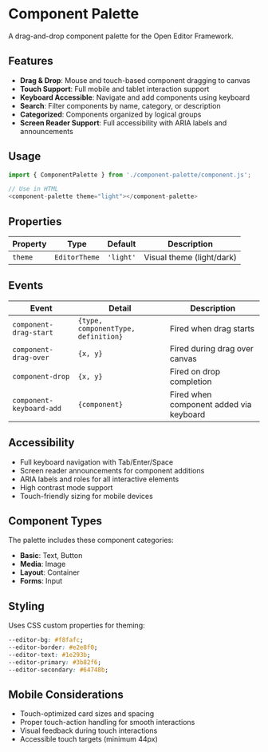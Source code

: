 # Component Palette

A drag-and-drop component palette for the Open Editor Framework.

## Features

- **Drag & Drop**: Mouse and touch-based component dragging to canvas
- **Touch Support**: Full mobile and tablet interaction support  
- **Keyboard Accessible**: Navigate and add components using keyboard
- **Search**: Filter components by name, category, or description
- **Categorized**: Components organized by logical groups
- **Screen Reader Support**: Full accessibility with ARIA labels and announcements

## Usage

```typescript
import { ComponentPalette } from './component-palette/component.js';

// Use in HTML
<component-palette theme="light"></component-palette>
```

## Properties

| Property | Type | Default | Description |
|----------|------|---------|-------------|
| `theme` | `EditorTheme` | `'light'` | Visual theme (light/dark) |

## Events

| Event | Detail | Description |
|-------|--------|-------------|
| `component-drag-start` | `{type, componentType, definition}` | Fired when drag starts |
| `component-drag-over` | `{x, y}` | Fired during drag over canvas |
| `component-drop` | `{x, y}` | Fired on drop completion |
| `component-keyboard-add` | `{component}` | Fired when component added via keyboard |

## Accessibility

- Full keyboard navigation with Tab/Enter/Space
- Screen reader announcements for component additions
- ARIA labels and roles for all interactive elements
- High contrast mode support
- Touch-friendly sizing for mobile devices

## Component Types

The palette includes these component categories:

- **Basic**: Text, Button
- **Media**: Image
- **Layout**: Container
- **Forms**: Input

## Styling

Uses CSS custom properties for theming:

```css
--editor-bg: #f8fafc;
--editor-border: #e2e8f0;
--editor-text: #1e293b;
--editor-primary: #3b82f6;
--editor-secondary: #64748b;
```

## Mobile Considerations

- Touch-optimized card sizes and spacing
- Proper touch-action handling for smooth interactions
- Visual feedback during touch interactions
- Accessible touch targets (minimum 44px)
